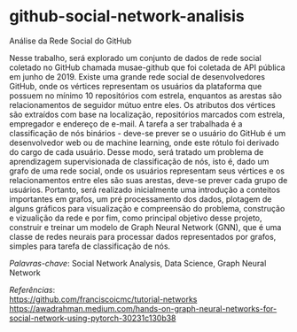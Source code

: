 # github-social-network-analisis

Análise da Rede Social do GitHub

Nesse trabalho, será explorado um conjunto de dados de rede social coletado no GitHub chamada musae-github que foi coletada de API pública em junho de 2019.
Existe uma grande rede social de desenvolvedores GitHub, onde os vértices representam os usuários da plataforma que possuem no mínimo 10 repositórios com estrela, enquantos as arestas são relacionamentos de seguidor mútuo entre eles. Os atributos dos vértices são extraídos com base na localização, repositórios marcados com estrela, empregador e endereço de e-mail. A tarefa a ser trabalhada é a classificação de nós binários - deve-se prever se o usuário do GitHub é um desenvolvedor web ou de machine learning, onde este rótulo foi derivado do cargo de cada usuário. Desse modo, será tratado um problema de aprendizagem supervisionada de classificação de nós, isto é, dado um grafo de uma rede social, onde os usuários representam seus vértices e os relacionamentos entre eles são suas arestas, deve-se prever cada grupo de usuários. Portanto, será realizado inicialmente uma introdução a conteitos importantes em grafos, um pré processamento dos dados, plotagem de alguns gráficos para visualização e compreensão do problema, construção e vizualição da rede e por fim, como principal objetivo desse projeto, construir e treinar um modelo de Graph Neural Network (GNN), que é uma classe de redes neurais para processar dados representados por grafos, simples para tarefa de classificação de nós.

*Palavras-chave*: Social Network Analysis, Data Science, Graph Neural Network

*Referências*: \
https://github.com/franciscoicmc/tutorial-networks \
https://awadrahman.medium.com/hands-on-graph-neural-networks-for-social-network-using-pytorch-30231c130b38

